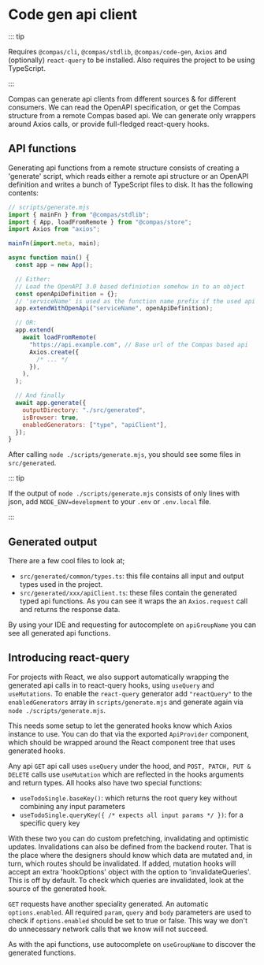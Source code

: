 # Code gen api client

::: tip

Requires `@compas/cli`, `@compas/stdlib`, `@compas/code-gen`, `Axios` and
(optionally) `react-query` to be installed. Also requires the project to be
using TypeScript.

:::

Compas can generate api clients from different sources & for different
consumers. We can read the OpenAPI specification, or get the Compas structure
from a remote Compas based api. We can generate only wrappers around Axios
calls, or provide full-fledged react-query hooks.

## API functions

Generating api functions from a remote structure consists of creating a
'generate' script, which reads either a remote api structure or an OpenAPI
definition and writes a bunch of TypeScript files to disk. It has the following
contents:

```javascript
// scripts/generate.mjs
import { mainFn } from "@compas/stdlib";
import { App, loadFromRemote } from "@compas/store";
import Axios from "axios";

mainFn(import.meta, main);

async function main() {
  const app = new App();

  // Either:
  // Load the OpenAPI 3.0 based definiotion somehow in to an object
  const openApiDefinition = {};
  // 'serviceName' is used as the function name prefix if the used api definition is not using tags.
  app.extendWithOpenApi("serviceName", openApiDefinition);

  // OR:
  app.extend(
    await loadFromRemote(
      "https://api.example.com", // Base url of the Compas based api
      Axios.create({
        /* ... */
      }),
    ),
  );

  // And finally
  await app.generate({
    outputDirectory: "./src/generated",
    isBrowser: true,
    enabledGenerators: ["type", "apiClient"],
  });
}
```

After calling `node ./scripts/generate.mjs`, you should see some files in
`src/generated`.

::: tip

If the output of `node ./scripts/generate.mjs` consists of only lines with json,
add `NODE_ENV=development` to your `.env` or `.env.local` file.

:::

## Generated output

There are a few cool files to look at;

- `src/generated/common/types.ts`: this file contains all input and output types
  used in the project.
- `src/generated/xxx/apiClient.ts`: these files contain the generated typed api
  functions. As you can see it wraps the an `Axios.request` call and returns the
  response data.

By using your IDE and requesting for autocomplete on `apiGroupName` you can see
all generated api functions.

## Introducing react-query

For projects with React, we also support automatically wrapping the generated
api calls in to react-query hooks, using `useQuery` and `useMutations`. To
enable the `react-query` generator add `"reactQuery"` to the `enabledGenerators`
array in `scripts/generate.mjs` and generate again via
`node ./scripts/generate.mjs`.

This needs some setup to let the generated hooks know which Axios instance to
use. You can do that via the exported `ApiProvider` component, which should be
wrapped around the React component tree that uses generated hooks.

Any api `GET` api call uses `useQuery` under the hood, and
`POST, PATCH, PUT & DELETE` calls use `useMutation` which are reflected in the
hooks arguments and return types. All hooks also have two special functions:

- `useTodoSingle.baseKey()`: which returns the root query key without combining
  any input parameters
- `useTodoSingle.queryKey({ /* expects all input params */ })`: for a specific
  query key

With these two you can do custom prefetching, invalidating and optimistic
updates. Invalidations can also be defined from the backend router. That is the
place where the designers should know which data are mutated and, in turn, which
routes should be invalidated. If added, mutation hooks will accept an extra
'hookOptions' object with the option to 'invalidateQueries'. This is off by
default. To check which queries are invalidated, look at the source of the
generated hook.

`GET` requests have another speciality generated. An automatic
`options.enabled`. All required `param`, `query` and `body` parameters are used
to check if `options.enabled` should be set to true or false. This way we don't
do unnecessary network calls that we know will not succeed.

As with the api functions, use autocomplete on `useGroupName` to discover the
generated functions.
